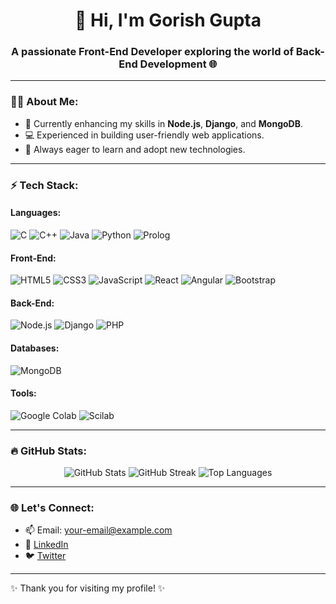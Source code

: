 <h1 align="center">👋 Hi, I'm Gorish Gupta</h1>
<h3 align="center">
  A passionate Front-End Developer exploring the world of Back-End Development 🌐
</h3>

---

### 🧑‍💻 About Me:
- 🚀 Currently enhancing my skills in **Node.js**, **Django**, and **MongoDB**.
- 💻 Experienced in building user-friendly web applications.
- 🌱 Always eager to learn and adopt new technologies.

---

### ⚡ Tech Stack:

#### Languages:
![C](https://img.shields.io/badge/C-%2300599C.svg?style=flat&logo=c&logoColor=white)
![C++](https://img.shields.io/badge/C++-%2300599C.svg?style=flat&logo=c%2B%2B&logoColor=white)
![Java](https://img.shields.io/badge/Java-%23ED8B00.svg?style=flat&logo=java&logoColor=white)
![Python](https://img.shields.io/badge/Python-%2314354C.svg?style=flat&logo=python&logoColor=white)
![Prolog](https://img.shields.io/badge/Prolog-red?style=flat&logo=prolog&logoColor=white)

#### Front-End:
![HTML5](https://img.shields.io/badge/HTML5-%23E34F26.svg?style=flat&logo=html5&logoColor=white)
![CSS3](https://img.shields.io/badge/CSS3-%231572B6.svg?style=flat&logo=css3&logoColor=white)
![JavaScript](https://img.shields.io/badge/JavaScript-%23F7DF1E.svg?style=flat&logo=javascript&logoColor=black)
![React](https://img.shields.io/badge/React-%2361DAFB.svg?style=flat&logo=react&logoColor=black)
![Angular](https://img.shields.io/badge/Angular-%23DD0031.svg?style=flat&logo=angular&logoColor=white)
![Bootstrap](https://img.shields.io/badge/Bootstrap-%237952B3.svg?style=flat&logo=bootstrap&logoColor=white)

#### Back-End:
![Node.js](https://img.shields.io/badge/Node.js-%23339933.svg?style=flat&logo=nodedotjs&logoColor=white)
![Django](https://img.shields.io/badge/Django-%23092E20.svg?style=flat&logo=django&logoColor=white)
![PHP](https://img.shields.io/badge/PHP-%23777BB4.svg?style=flat&logo=php&logoColor=white)

#### Databases:
![MongoDB](https://img.shields.io/badge/MongoDB-%2347A248.svg?style=flat&logo=mongodb&logoColor=white)

#### Tools:
![Google Colab](https://img.shields.io/badge/Google%20Colab-%23F9AB00.svg?style=flat&logo=googlecolab&logoColor=black)
![Scilab](https://img.shields.io/badge/Scilab-Blue?style=flat)

---

### 🔥 GitHub Stats:
<p align="center">
  <img src="https://github-readme-stats.vercel.app/api?username=GorishGupta&show_icons=true&theme=radical" alt="GitHub Stats" />
  <img src="https://github-readme-streak-stats.herokuapp.com/?user=GorishGupta&theme=radical" alt="GitHub Streak" />
  <img src="https://github-readme-stats.vercel.app/api/top-langs/?username=GorishGupta&layout=compact&theme=radical" alt="Top Languages" />
</p>

---

### 🌐 Let's Connect:
- 📫 Email: [your-email@example.com](mailto:your-email@example.com)
- 💼 [LinkedIn](https://linkedin.com/in/your-profile)
- 🐦 [Twitter](https://twitter.com/your-profile)

---

✨ Thank you for visiting my profile! ✨
